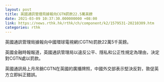 ```yaml
---
layout: post
title: 英國通訊管理局據報向CGTN罰款22.5萬英鎊
date: 2021-03-09 10:37:30.000000000 +08:00
link: https://news.rthk.hk/rthk/ch/component/k2/1579531-20210309.htm
categories: rthk
---
```


英國通訊管理局據報向中國環球電視網(CGTN)罰款22萬5千英鎊。

英國金融時報報道，英國通訊管理局以違反公平、隱私和公正性規定為理由，決定對CGTN處以罰款。

英國通訊局上月吊銷CGTN在英國的廣播牌照，中國外交部表示堅決反對，敦促英方立即糾正錯誤。
